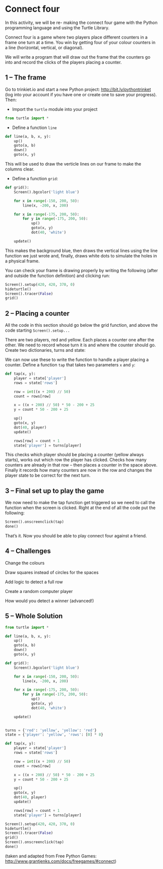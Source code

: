 # Connect four

In this activity, we will be re- making the connect four game with the Python programming language and using the Turtle Library.

Connect four is a game where two players place different counters in a frame one turn at a time. You win by getting four of your colour counters in a line (horizontal, vertical, or diagonal).

We will write a program that will draw out the frame that the counters go into and record the clicks of the players placing a counter.

## 1 – The frame

Go to trinkiet.io and start a new Python project: http://bit.ly/pythontrinket (log into your account if you have one or create one to save your progress). Then:

- Import the `turtle` module into your project

```python
from turtle import *
```

- Define a function `line`

```python
def line(a, b, x, y):
    up()
    goto(a, b)
    down()
    goto(x, y)
```

This will be used to draw the verticle lines on our frame to make the columns clear.

- Define a function `grid`:

```python
def grid():
    Screen().bgcolor('light blue')

    for x in range(-150, 200, 50):
        line(x, -200, x, 200)

    for x in range(-175, 200, 50):
        for y in range(-175, 200, 50):
            up()
            goto(x, y)
            dot(40, 'white')

    update()
```

This makes the background blue, then draws the vertical lines using the line function we just wrote and, finally, draws white dots to simulate the holes in a physical frame.

You can check your frame is drawing properly by writing the following (after and outside the function definition) and clicking run:

```python
Screen().setup(420, 420, 370, 0)
hideturtle()
Screen().tracer(False)
grid()
```

## 2 – Placing a counter

All the code in this section should go below the grid function, and above the code starting `Screen().setup...`

There are two players, red and yellow. Each places a counter one after the other. We need to record whose turn it is and where the counter should go. Create two dictionaries, turns and state:

We can now use these to write the function to handle a player placing a counter. Define a function `tap` that takes two parameters `x` and `y`:

```python
def tap(x, y):
    player = state['player']
    rows = state['rows']

    row = int((x + 200) // 50)
    count = rows[row]

    x = ((x + 200) // 50) * 50 - 200 + 25
    y = count * 50 - 200 + 25

    up()
    goto(x, y)
    dot(40, player)
    update()

    rows[row] = count + 1
    state['player'] = turns[player]
```

This checks which player should be placing a counter (yellow always starts), works out which row the player has clicked. Checks how many counters are already in that row – then places a counter in the space above. Finally it records how many counters are now in the row and changes the player state to be correct for the next turn.

## 3 – Final set up to play the game

We now need to make the tap function get triggered so we need to call the function when the screen is clicked. Right at the end of all the code put the following:

```python
Screen().onscreenclick(tap)
done()
```

That’s it. Now you should be able to play connect four against a friend.

## 4 – Challenges

Change the colours

Draw squares instead of circles for the spaces

Add logic to detect a full row

Create a random computer player

How would you detect a winner (advanced!)

## 5 – Whole Solution

```python
from turtle import *

def line(a, b, x, y):
    up()
    goto(a, b)
    down()
    goto(x, y)

def grid():
    Screen().bgcolor('light blue')

    for x in range(-150, 200, 50):
        line(x, -200, x, 200)

    for x in range(-175, 200, 50):
        for y in range(-175, 200, 50):
            up()
            goto(x, y)
            dot(40, 'white')

    update()
    

turns = {'red': 'yellow', 'yellow': 'red'}
state = {'player': 'yellow', 'rows': [0] * 8}

def tap(x, y):
    player = state['player']
    rows = state['rows']

    row = int((x + 200) // 50)
    count = rows[row]

    x = ((x + 200) // 50) * 50 - 200 + 25
    y = count * 50 - 200 + 25

    up()
    goto(x, y)
    dot(40, player)
    update()

    rows[row] = count + 1
    state['player'] = turns[player]

Screen().setup(420, 420, 370, 0)
hideturtle()
Screen().tracer(False)
grid()
Screen().onscreenclick(tap)
done()
```

(taken and adapted from Free Python Games: http://www.grantjenks.com/docs/freegames/#connect)

